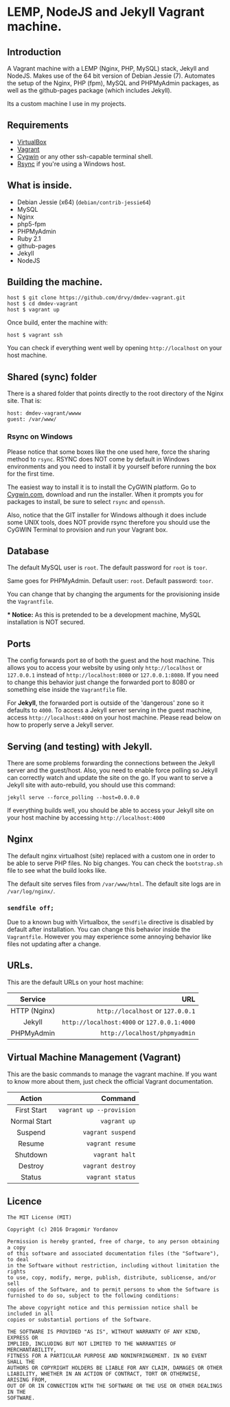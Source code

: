 # LEMP, NodeJS and Jekyll Vagrant machine.

## Introduction
A Vagrant machine with a LEMP (Nginx, PHP, MySQL) stack, Jekyll and NodeJS. Makes
use of the 64 bit version of Debian Jessie (7). Automates the setup of the 
Nginx, PHP (fpm), MySQL and PHPMyAdmin packages, as well as the github-pages 
package (which includes Jekyll).

Its a custom machine I use in my  projects.

## Requirements
* [VirtualBox](https://www.virtualbox.org)
* [Vagrant](http://vagrantup.com)
* [Cygwin](https://www.cygwin.com/) or any other ssh-capable terminal shell.
* [Rsync](https://es.wikipedia.org/wiki/Rsync) if you're using a Windows host.

## What is inside.
* Debian Jessie (x64) (`debian/contrib-jessie64`)
* MySQL
* Nginx
* php5-fpm
* PHPMyAdmin
* Ruby 2.1
* github-pages
* Jekyll
* NodeJS

## Building the machine.
    host $ git clone https://github.com/drvy/dmdev-vagrant.git
    host $ cd dmdev-vagrant
    host $ vagrant up
    
Once build, enter the machine with:

    host $ vagrant ssh
    
You can check if everything went well by opening `http://localhost` on your 
host machine.

## Shared (sync) folder
There is a shared folder that points directly to the root directory of the 
Nginx site. That is:

    host: dmdev-vagrant/wwww
    guest: /var/www/

### Rsync on Windows

Please notice that some boxes like the one used here, force the sharing method 
to `rsync`. RSYNC does NOT come by default in Windows environments and you need 
to install it by yourself before running the box for the first time.

The easiest way to install it is to install the CyGWIN platform. Go to 
[Cygwin.com](https://www.cygwin.com/), download and run the installer. When it 
prompts you for packages to install, be sure to select `rsync` and `openssh`.

Also, notice that the GIT installer for Windows although it does include some UNIX 
tools, does NOT provide rsync therefore you should use the CyGWIN Terminal to 
provision and run your Vagrant box.

## Database
The default MySQL user is `root`. The default password for `root` is `toor`.

Same goes for PHPMyAdmin. Default user: `root`. Default password: `toor`.

You can change that by changing the arguments for the provisioning inside the
`Vagrantfile`.

__* Notice:__ As this is pretended to be a development machine, MySQL 
installation is NOT secured.

## Ports
The config forwards port `80` of both the guest and the host machine. This 
allows you to access your website by using only `http://localhost` or 
`127.0.0.1` instead of `http://localhost:8080` or `127.0.0.1:8080`. If you need 
to change this behavior just change the forwarded port to 8080 or something 
else inside the `Vagrantfile` file.

For __Jekyll__, the forwarded port is outside of the 'dangerous' zone so it 
defaults to `4000`. To access a Jekyll server serving in the guest machine,
access `http://localhost:4000` on your host machine.  Please read below on how
to properly serve a Jekyll server.


## Serving (and testing) with Jekyll.
There are some problems forwarding the connections between the Jekyll server 
and the guest/host. Also, you need to enable force polling so Jekyll can 
correctly watch and update the site on the go. If you want to serve a Jekyll 
site with auto-rebuild, you should use this command:

    jekyll serve --force_polling --host=0.0.0.0

If everything builds well, you should be able to access your Jekyll site on 
your host machine by accessing `http://localhost:4000`

## Nginx
The default nginx virtualhost (site) replaced with a custom one in order to
be able to serve PHP files. No big changes. You can check the `bootstrap.sh` file
to see what the build looks like.

The default site serves files from `/var/www/html`.
The default site logs are in `/var/log/nginx/`.

### `sendfile off;`
Due to a known bug with Virtualbox, the `sendfile` directive is disabled by default
after installation. You can change this behavior inside the `Vagrantfile`. However
you may experience some annoying behavior like files not updating after a change.

## URLs.
This are the default URLs on your host machine:

|   Service    |                                         URL |
|:------------:|--------------------------------------------:|
| HTTP (Nginx) | `http://localhost` or `127.0.0.1`           |
| Jekyll       | `http://localhost:4000` or `127.0.0.1:4000` |
| PHPMyAdmin   | `http://localhost/phpmyadmin`               |


## Virtual Machine Management (Vagrant)
This are the basic commands to manage the vagrant machine. If you want to know 
more about them, just check the official Vagrant documentation.

|    Action    |                                     Command |
|:------------:|--------------------------------------------:|
| First Start  | `vagrant up --provision`                    |
| Normal Start | `vagrant up`                                |
| Suspend      | `vagrant suspend`                           |
| Resume       | `vagrant resume`                            |
| Shutdown     | `vagrant halt`                              |
| Destroy      | `vagrant destroy`                           |
| Status       | `vagrant status`                            |


## Licence
    The MIT License (MIT)
    
    Copyright (c) 2016 Dragomir Yordanov
    
    Permission is hereby granted, free of charge, to any person obtaining a copy
    of this software and associated documentation files (the "Software"), to deal
    in the Software without restriction, including without limitation the rights
    to use, copy, modify, merge, publish, distribute, sublicense, and/or sell
    copies of the Software, and to permit persons to whom the Software is
    furnished to do so, subject to the following conditions:
    
    The above copyright notice and this permission notice shall be included in all
    copies or substantial portions of the Software.
    
    THE SOFTWARE IS PROVIDED "AS IS", WITHOUT WARRANTY OF ANY KIND, EXPRESS OR
    IMPLIED, INCLUDING BUT NOT LIMITED TO THE WARRANTIES OF MERCHANTABILITY,
    FITNESS FOR A PARTICULAR PURPOSE AND NONINFRINGEMENT. IN NO EVENT SHALL THE
    AUTHORS OR COPYRIGHT HOLDERS BE LIABLE FOR ANY CLAIM, DAMAGES OR OTHER
    LIABILITY, WHETHER IN AN ACTION OF CONTRACT, TORT OR OTHERWISE, ARISING FROM,
    OUT OF OR IN CONNECTION WITH THE SOFTWARE OR THE USE OR OTHER DEALINGS IN THE
    SOFTWARE.